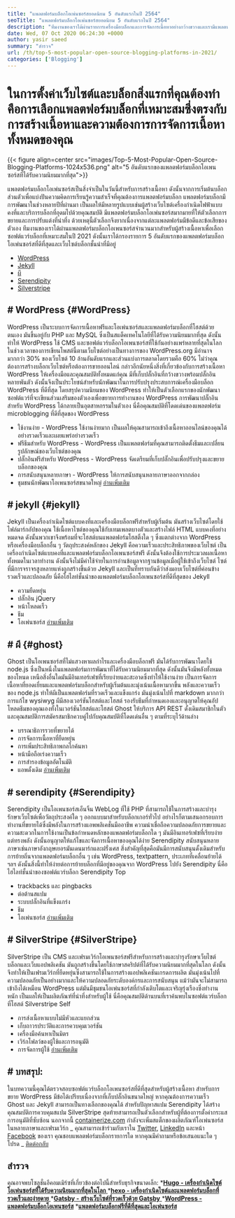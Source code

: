 ```yaml
---
title: "แพลตฟอร์มบล็อกโอเพ่นซอร์สยอดนิยม 5 อันดับแรกในปี 2564" 
seoTitle: "แพลตฟอร์มบล็อกโอเพ่นซอร์สยอดนิยม 5 อันดับแรกในปี 2564" 
description: "ทีมงานของเราได้ผ่านรายการเครื่องมือบล็อกและการจัดการเนื้อหาอย่างกว้างขวางและเรามีแพลตฟอร์มบล็อกโอเพนซอร์ส 5 อันดับแรก" 
date: Wed, 07 Oct 2020 06:24:30 +0000
author: yasir saeed
summary: "สำรวจ" 
url: /th/top-5-most-popular-open-source-blogging-platforms-in-2021/
categories: ['Blogging']
---
```


# ในการตั้งค่าเว็บไซต์และบล็อกสิ่งแรกที่คุณต้องทำคือการเลือกแพลตฟอร์มบล็อกที่เหมาะสมซึ่งตรงกับการสร้างเนื้อหาและความต้องการการจัดการเนื้อหาทั้งหมดของคุณ

{{< figure align=center src="images/Top-5-Most-Popular-Open-Source-Blogging-Platforms-1024x536.png" alt="5 อันดับแรกของแพลตฟอร์มบล็อกโอเพนซอร์สที่ได้รับความนิยมมากที่สุด">}}

แพลตฟอร์มบล็อกโอเพ่นซอร์สเป็นสิ่งจำเป็นในวันนี้สำหรับการสร้างเนื้อหา ดังนั้นจากการเริ่มต้นบล็อกส่วนตัวเพื่อแบ่งปันความคิดการเรียนรู้ความสำเร็จที่คุณต้องการแพลตฟอร์มบล็อก แพลตฟอร์มบล็อกมีการพัฒนาในช่วงหลายปีที่ผ่านมา เป็นผลให้มีหลายรูปแบบเช่นผู้สร้างเว็บไซต์เครื่องกำเนิดไฟฟ้าแบบคงที่และบริการบล็อกที่อุดมไปด้วยคุณสมบัติ
มีแพลตฟอร์มบล็อกโอเพ่นซอร์สมากมายที่ให้ตัวเลือกการขยายและการปรับแต่งที่น่าทึ่ง ด้วยเหตุนี้ตัวเลือกจึงยากเนื่องจากแต่ละแพลตฟอร์มมีข้อดีและข้อเสียของตัวเอง ทีมงานของเราได้ผ่านแพลตฟอร์มบล็อกโอเพนซอร์สจำนวนมากสำหรับผู้สร้างเนื้อหาเพื่อเลือกซอฟต์แวร์บล็อกที่เหมาะสมในปี 2021 ดังนั้นเราได้กรองรายการ 5 อันดับแรกของแพลตฟอร์มบล็อกโอเพ่นซอร์สที่ดีที่สุดและเว็บไซต์บล็อกชั้นนำที่มีอยู่
  * [WordPress][1]
  * [Jekyll][2]
  * [ผี][3]
  * [Serendipity][4]
  * [Silverstripe][5]

## # **WordPress** {#WordPress}
WordPress เป็นระบบการจัดการเนื้อหาฟรีและโอเพ่นซอร์สและแพลตฟอร์มบล็อกที่โฮสต์ด้วยตนเอง มันขึ้นอยู่กับ PHP และ MySQL ซึ่งเป็นสแต็คเทคโนโลยีที่ได้รับความนิยมมากที่สุด ดังนั้นทำให้ WordPress ใช้ CMS และซอฟต์แวร์บล็อกโอเพนซอร์สที่ใช้กันอย่างแพร่หลายที่สุดในโลก ในช่วงเวลาของการเขียนโพสต์นี้ตามเว็บไซต์อย่างเป็นทางการของ WordPress.org มีอำนาจมากกว่า 30% ของเว็บไซต์ 10 ล้านอันดับแรกและส่วนแบ่งการตลาดโดยรวมคือ 60%
ไม่ว่าคุณต้องการสร้างบล็อกเว็บไซต์หรือต้องการขายออนไลน์ กล่าวอีกนัยหนึ่งสิ่งที่เกี่ยวข้องกับการสร้างเนื้อหา WordPress ให้เครื่องมือและคุณสมบัติทั้งหมดแก่คุณ มีที่เก็บปลั๊กอินที่กว้างขวางพร้อมปลั๊กอินหลายพันตัว ดังนั้นจึงเป็นประโยชน์สำหรับนักพัฒนาในการปรับปรุงประสบการณ์เครื่องมือบล็อก WordPress ที่ดีที่สุด
โดยสรุปความนิยมของ WordPress ทำให้เป็นตัวเลือกแรกของนักพัฒนาซอฟต์แวร์ที่จะเขียนส่วนเสริมของตัวเองเพื่อขยายการทำงานของ WordPress การพัฒนาปลั๊กอินสำหรับ WordPress ได้กลายเป็นอุตสาหกรรมในตัวเอง
นี่คือคุณสมบัติที่โดดเด่นของแพลตฟอร์ม microblogging ที่ดีที่สุดของ WordPress
  * ใช้งานง่าย - WordPress ใช้งานง่ายมาก เป็นผลให้คุณสามารถเข้าถึงเนื้อหาออนไลน์ของคุณได้อย่างรวดเร็วและเผยแพร่อย่างรวดเร็ว
  * ฟรีธีมสำหรับ WordPress - WordPress เป็นแพลตฟอร์มที่คุณสามารถติดตั้งธีมและเปลี่ยนรูปลักษณ์ของเว็บไซต์ของคุณ
  * ปลั๊กอินฟรีสำหรับ WordPress - WordPress จัดเตรียมที่เก็บปลั๊กอินเพื่อปรับปรุงและขยายบล็อกของคุณ
  * การสนับสนุนหลายภาษา - WordPress ให้การสนับสนุนหลายภาษาออกจากกล่อง
  * ชุมชนนักพัฒนาโอเพนซอร์สขนาดใหญ่
    [อ่านเพิ่มเติม][6]

## # **jekyll** {#jekyll}
Jekyll เป็นเครื่องกำเนิดไซต์แบบคงที่และเครื่องมือบล็อกฟรีสำหรับผู้เริ่มต้น มันสร้างเว็บไซต์โดยใช้ไฟล์มาร์กอัปของคุณ ใช้เนื้อหาไซต์ของคุณใช้กับเทมเพลตบางตัวและสร้างไฟล์ HTML แบบคงที่อย่างหมดจด ดังนั้นพวกเขาจึงพร้อมที่จะโฮสต์บนแพลตฟอร์มโฮสติ้งใด ๆ
ซึ่งแตกต่างจาก WordPress หรือเครื่องมือบล็อกอื่น ๆ วัตถุประสงค์หลักของ Jekyll คือความเร็วและประสิทธิภาพของเว็บไซต์ เป็นเครื่องกำเนิดไซต์แบบคงที่และแพลตฟอร์มบล็อกโอเพนซอร์สฟรี ดังนั้นจึงต้องใช้การประมวลผลเนื้อหาทั้งหมดในเวลาทำงาน ดังนั้นจึงไม่มีค่าใช้จ่ายในการอ่านข้อมูลจากฐานข้อมูลเมื่อผู้ใช้เข้าถึงเว็บไซต์ ไซต์ที่มีการจราจรสูงหลายแห่งถูกสร้างขึ้นด้วย Jekyll และเป็นที่ทราบกันดีว่าส่งมอบเว็บไซต์ที่ค่อนข้างรวดเร็วและปลอดภัย
นี่คือไฮไลท์ชั้นนำของแพลตฟอร์มบล็อกโอเพนซอร์สที่ดีที่สุดของ Jekyll
  * ความยืดหยุ่น
  * ปลั๊กอิน jQuery
  * หน้าโหลดเร็ว
  * ธีม
  * โอเพ่นซอร์ส
    [อ่านเพิ่มเติม][7]

## # **ผี** {#ghost}
Ghost เป็นโอเพนซอร์สที่ไม่แสวงหาผลกำไรและเครื่องมือบล็อกฟรี มันได้รับการพัฒนาโดยใช้ node.js ซึ่งเป็นหนึ่งในแพลตฟอร์มการพัฒนาที่ได้รับความนิยมมากที่สุด ดังนั้นมันจึงมีพลังทั้งหมดของโหนด เหนือสิ่งอื่นใดมันมีอินเทอร์เฟซที่เรียบง่ายและสะอาดซึ่งทำให้ใช้งานง่าย เป็นการจัดการเนื้อหาที่ยอดเยี่ยมและแพลตฟอร์มบล็อกสำหรับผู้เริ่มต้นและมุ่งเน้นเนื้อหามากขึ้น
พลังและความเร็วของ node.js ทำให้ผีเป็นแพลตฟอร์มที่รวดเร็วและแข็งแกร่ง มันมุ่งเน้นไปที่ markdown มากกว่าการแก้ไข wysiwyg ผีมีสองเวอร์ชันโฮสต์และโฮสต์ รองรับธีมที่กำหนดเองและอนุญาตให้คุณอัปโหลดธีมของคุณเองทั้งในเวอร์ชันโฮสต์และโฮสต์
Ghost ให้บริการ API REST ดั้งเดิมสมาชิกในตัวและคุณสมบัติการสมัครสมาชิกควบคู่ไปกับคุณสมบัติที่โดดเด่นอื่น ๆ ตามที่ระบุไว้ด้านล่าง
  * บรรณาธิการรวยที่ขยายได้
  * การจัดการเนื้อหาที่ยืดหยุ่น
  * การเพิ่มประสิทธิภาพกลไกค้นหา
  * หน้ามือถือเร่งความเร็ว
  * การสำรองข้อมูลอัตโนมัติ
  * แอพดั้งเดิม
    [อ่านเพิ่มเติม][8]

## # **serendipity** {#Serendipity}
Serendipity เป็นโอเพนซอร์สเอ็นจิ้น WebLog ที่ใช้ PHP ที่สามารถใช้ในการสร้างและบำรุงรักษาเว็บไซต์เพื่อวัตถุประสงค์ใด ๆ ออกแบบมาสำหรับบล็อกเกอร์ทั่วไป อย่างไรก็ตามเสนอกรอบการทำงานที่ขยายได้ซึ่งมีพลังในการสร้างแอพพลิเคชั่นมืออาชีพ
ความน่าเชื่อถือความปลอดภัยการขยายและความสะดวกในการใช้งานเป็นข้อกำหนดหลักของแพลตฟอร์มบล็อกใด ๆ มันมีอินเทอร์เฟซที่เรียบง่าย แต่ทรงพลัง ดังนั้นอนุญาตให้แก้ไขและจัดการเนื้อหาของคุณได้ง่าย
Serendipity สนับสนุนหลายภาษาเช่นภาษาอังกฤษเยอรมันเดนมาร์กและฝรั่งเศส สิ่งสำคัญที่สุดคือมันมีการสนับสนุนดั้งเดิมสำหรับการย้ายถิ่นจากแพลตฟอร์มบล็อกอื่น ๆ เช่น WordPress, textpattern, ประเภทที่เคลื่อนย้ายได้ ฯลฯ ดังนั้นสิ่งนี้ทำให้ง่ายต่อการย้ายบล็อกที่มีอยู่ของคุณจาก WordPress ไปยัง Serendipity
นี่คือไฮไลท์ชั้นนำของซอฟต์แวร์บล็อก Serendipity Top
  * trackbacks และ pingbacks
  * ต่อต้านสแปม
  * ระบบปลั๊กอินที่แข็งแกร่ง
  * ธีม
  * โอเพ่นซอร์ส
    [อ่านเพิ่มเติม][9]

## # **SilverStripe** {#SilverStripe}
SilverStripe เป็น CMS และเฟรมเวิร์กโอเพนซอร์สฟรีสำหรับการสร้างและบำรุงรักษาเว็บไซต์บล็อกและเว็บแอปพลิเคชัน มันถูกสร้างขึ้นโดยใช้ภาษาสคริปต์ที่ได้รับความนิยมมากที่สุดในโลก ดังนั้นจึงทำให้เป็นเฟรมเวิร์กที่ยืดหยุ่นซึ่งสามารถใช้ในการสร้างแอปพลิเคชันเกรดการผลิต
มันมุ่งเน้นไปที่ความปลอดภัยเป็นอย่างมากและให้ความปลอดภัยระดับองค์กรและการสนับสนุน แม้ว่ามันจะไม่สามารถเข้าถึงได้เหมือน WordPress แต่มันมีชุมชนโอเพ่นซอร์สที่กำลังเติบโตและเจริญรุ่งเรืองซึ่งทำงานหนัก เป็นผลให้เป็นผลิตภัณฑ์ที่น่าทึ่งสำหรับผู้ใช้
นี่คือคุณสมบัติด้านบนที่เราค้นพบในซอฟต์แวร์บล็อกที่โฮสต์ Silverstripe Self
  * การส่งเนื้อหาแบบไม่มีหัวและแยกส่วน
  * เก็บถาวรประวัติและการควบคุมเวอร์ชัน
  * เครื่องมือค้นหาเป็นมิตร
  * เวิร์กโฟลว์ของผู้ใช้และการอนุมัติ
  * การจัดการผู้ใช้
    [อ่านเพิ่มเติม][10]

## # บทสรุป:
ในบทความนี้คุณได้ตรวจสอบซอฟต์แวร์บล็อกโอเพนซอร์สที่ดีที่สุดสำหรับผู้สร้างเนื้อหา สำหรับการขยาย WordPress มีข้อได้เปรียบเนื่องจากที่เก็บปลั๊กอินขนาดใหญ่ หากคุณต้องการความเร็ว Ghost และ Jekyll สามารถเป็นทางเลือกของคุณได้ สำหรับปัญหาสแปม Serendipity ได้สร้างคุณสมบัติการควบคุมสแปม SilverStripe สุดท้ายสามารถเป็นตัวเลือกสำหรับผู้ที่ต้องการตั้งค่ากระแสการอนุมัติที่ซับซ้อน
นอกจากนี้ [containerize.com][11] กำลังจะเพิ่มสแต็กของผลิตภัณฑ์โอเพ่นซอร์สในหลายภาษาและเฟรมเวิร์ก _ คุณสามารถเข้าร่วมกับเราใน [Twitter][12], [LinkedIn][13] และหน้า [Facebook][14] ของเรา คุณชอบแพลตฟอร์มบล็อกรายการใด หากคุณมีคำถามหรือข้อเสนอแนะใด ๆ โปรด _ [ติดต่อกลับ][15]

## สำรวจ
คุณอาจพบโซลูชั่นอีคอมเมิร์ซที่เกี่ยวข้องต่อไปนี้สำหรับธุรกิจขนาดเล็ก:
  *[**Hugo - เครื่องกำเนิดไซต์โอเพ่นซอร์สที่ได้รับความนิยมมากที่สุดในโลก** ][16]
  *[**hexo - เครื่องกำเนิดไซต์และแพลตฟอร์มบล็อกที่รวดเร็วและง่ายดาย** ][17]
  *[**Gatsby - สร้างเว็บไซต์ที่รวดเร็วด้วย Gatsby** ][18]
  ***[WordPress - แพลตฟอร์มบล็อกโอเพนซอร์ส][19]** 
  ***[แพลตฟอร์มบล็อกฟรีที่ดีที่สุดและโอเพ่นซอร์ส][20]** 

  
[1]: #wordpress
[2]: #jekyll
[3]: #ghost
[4]: #serendipity
[5]: #silverstripe
[6]: https://products.containerize.com/blogging/wordpress
[7]: https://products.containerize.com/blogging/jekyll
[8]: https://products.containerize.com/blogging/ghost
[9]: https://products.containerize.com/blogging/serendipity
[10]: https://products.containerize.com/blogging/silverstripe
[11]: https://www.containerize.com/
[12]: https://twitter.com/containerize_co
[13]: https://www.linkedin.com/company/containerize/
[14]: http://facebook.com/containerize
[15]: mailto:yasir.saeed@aspose.com
[16]: https://products.containerize.com/blogging/hugo/
[17]: https://products.containerize.com/blogging/hexo/
[18]: https://products.containerize.com/blogging/gatsby/
[19]: https://products.containerize.com/blogging/wordpress/
[20]: https://products.containerize.com/blogging/
